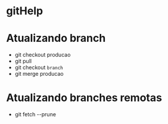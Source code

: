 # gitHelp

# Atualizando branch
* git checkout producao
* git pull
* git checkout `branch`
* git merge producao

# Atualizando branches remotas
* git fetch --prune

# 
